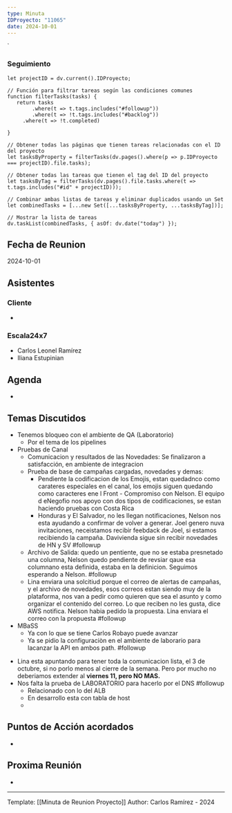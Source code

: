 ```yaml
---
type: Minuta
IDProyecto: "11065"
date: 2024-10-01
---
```

`

### Seguimiento

```dataviewjs
let projectID = dv.current().IDProyecto;

// Función para filtrar tareas según las condiciones comunes
function filterTasks(tasks) {
   return tasks
        .where(t => t.tags.includes("#followup"))
        .where(t => !t.tags.includes("#backlog"))
     .where(t => !t.completed)
        
}

// Obtener todas las páginas que tienen tareas relacionadas con el ID del proyecto
let tasksByProperty = filterTasks(dv.pages().where(p => p.IDProyecto === projectID).file.tasks);

// Obtener todas las tareas que tienen el tag del ID del proyecto
let tasksByTag = filterTasks(dv.pages().file.tasks.where(t => t.tags.includes("#id" + projectID)));

// Combinar ambas listas de tareas y eliminar duplicados usando un Set
let combinedTasks = [...new Set([...tasksByProperty, ...tasksByTag])];

// Mostrar la lista de tareas
dv.taskList(combinedTasks, { asOf: dv.date("today") });
 ```
## Fecha de Reunion
2024-10-01

## Asistentes

### Cliente
* 
### Escala24x7
- Carlos Leonel Ramírez
- Iliana Estupinian


## Agenda
* 
## Temas Discutidos
* Tenemos bloqueo con el ambiente de QA (Laboratorio)
	* Por el tema de los pipelines
* Pruebas de Canal
	* Comunicacion y resultados de las Novedades: Se finalizaron a satisfacción, en ambiente de integracion
	* Prueba de base de campañas cargadas, novedades y demas:
		* Pendiente la codificacion de los Emojis, estan quedadnco como carateres especiales en el canal, los emojis siguen quedando como caracteres ene l Front - Compromiso con Nelson. El equipo d eNegofio nos apoyo con dos tipos de codificaciones, se estan haciendo pruebas con Costa Rica
		* Honduras y El Salvador, no les llegan notificaciones, Nelson nos esta ayudando a confirmar de volver a generar. Joel genero nuva invitaciones, neceistamos recibir feebdack de Joel, si estamos recibiendo la campaña. Davivienda sigue sin recibir novedades de HN y SV #followup
	* Archivo de Salida: quedo un pentiente, que no se estaba presnetado una columna, Nelson quedo pendiente de revsiar qaue esa columnano esta definida, estaba en la definicion. Seguimos esperando a Nelson. #followup
	* Lina enviara una solcitiud porque el correo de alertas de campañas, y el archivo de novedades, esos correos estan siendo muy de la plataforma, nos van a pedir como quieren que sea el asunto y como organizar el contenido del correo. Lo que reciben no les gusta, dice AWS notifica. Nelson habia pedido la propuesta. Lina enviara el correo con la propuesta #followup
* MBaSS
	* Ya con lo que se tiene Carlos Robayo puede avanzar
	* Ya se pidio la configuraciòn en el ambiente de laborario para lacanzar la API en ambos path. #followup
- Lina esta apuntando para tener toda la comunicacion lista, el 3 de octubre, si no porlo menos al cierre de la semana. Pero por mucho no deberiamos extender al **viernes 11, pero NO MAS.**
- Nos falta la prueba de LABORATORIO para hacerlo por el DNS #followup
	- Relacionado con lo del ALB
	- En desarrollo esta con tabla de host
	- 

## Puntos de Acción acordados
- 

## Proxima Reunión
*   

---
Template: [[Minuta de Reunion Proyecto]]
Author: Carlos Ramírez - 2024
